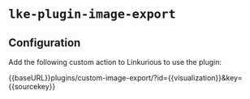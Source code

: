 # `lke-plugin-image-export`

## Configuration

Add the following custom action to Linkurious to use the plugin:

{{baseURL}}plugins/custom-image-export/?id={{visualization}}&key={{sourcekey}}
